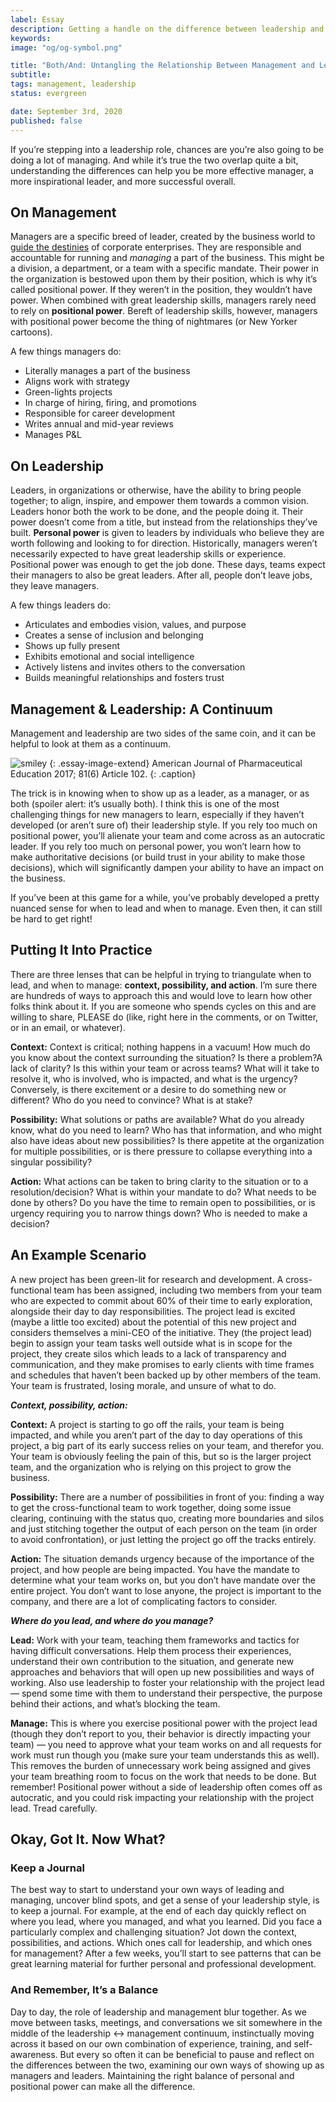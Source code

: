 ```yaml
---
label: Essay
description: Getting a handle on the difference between leadership and management.
keywords:
image: "og/og-symbol.png"

title: "Both/And: Untangling the Relationship Between Management and Leadership"
subtitle:
tags: management, leadership
status: evergreen

date: September 3rd, 2020
published: false
---
```


If you’re stepping into a leadership role, chances are you’re also going to be doing a lot of managing. And while it’s true the two overlap quite a bit, understanding the differences can help you be more effective manager, a more inspirational leader, and more successful overall.

## On Management

Managers are a specific breed of leader, created by the business world to [guide the destinies](https://hbr.org/2004/01/managers-and-leaders-are-they-different) of corporate enterprises. They are responsible and accountable for running and _managing_ a part of the business. This might be a division, a department, or a team with a specific mandate. Their power in the organization is bestowed upon them by their position, which is why it’s called positional power. If they weren’t in the position, they wouldn’t have power. When combined with great leadership skills, managers rarely need to rely on **positional power**. Bereft of leadership skills, however, managers with positional power become the thing of nightmares (or New Yorker cartoons).

A few things managers do:

- Literally manages a part of the business
- Aligns work with strategy
- Green-lights projects
- In charge of hiring, firing, and promotions
- Responsible for career development
- Writes annual and mid-year reviews
- Manages P&L

## On Leadership

Leaders, in organizations or otherwise, have the ability to bring people together; to align, inspire, and empower them towards a common vision. Leaders honor both the work to be done, and the people doing it. Their power doesn’t come from a title, but instead from the relationships they’ve built. **Personal power** is given to leaders by individuals who believe they are worth following and looking to for direction.
Historically, managers weren’t necessarily expected to have great leadership skills or experience. Positional power was enough to get the job done. These days, teams expect their managers to also be great leaders. After all, people don’t leave jobs, they leave managers.

A few things leaders do:

- Articulates and embodies vision, values, and purpose
- Creates a sense of inclusion and belonging
- Shows up fully present
- Exhibits emotional and social intelligence
- Actively listens and invites others to the conversation
- Builds meaningful relationships and fosters trust

## Management & Leadership: A Continuum

Management and leadership are two sides of the same coin, and it can be helpful to look at them as a continuum.

![smiley](essays/management-leadership.png)
{: .essay-image-extend}
American Journal of Pharmaceutical Education 2017; 81(6) Article 102.
{: .caption}


The trick is in knowing when to show up as a leader, as a manager, or as both (spoiler alert: it’s usually both). I think this is one of the most challenging things for new managers to learn, especially if they haven’t developed (or aren’t sure of) their leadership style. If you rely too much on positional power, you’ll alienate your team and come across as an autocratic leader. If you rely too much on personal power, you won’t learn how to make authoritative decisions (or build trust in your ability to make those decisions), which will significantly dampen your ability to have an impact on the business.

If you’ve been at this game for a while, you’ve probably developed a pretty nuanced sense for when to lead and when to manage. Even then, it can still be hard to get right!

## Putting It Into Practice

There are three lenses that can be helpful in trying to triangulate when to lead, and when to manage: **context, possibility, and action**. I’m sure there are hundreds of ways to approach this and would love to learn how other folks think about it. If you are someone who spends cycles on this and are willing to share, PLEASE do (like, right here in the comments, or on Twitter, or in an email, or whatever).

**Context:** Context is critical; nothing happens in a vacuum! How much do you know about the context surrounding the situation? Is there a problem?A lack of clarity? Is this within your team or across teams? What will it take to resolve it, who is involved, who is impacted, and what is the urgency? Conversely, is there excitement or a desire to do something new or different? Who do you need to convince? What is at stake?

**Possibility:** What solutions or paths are available? What do you already know, what do you need to learn? Who has that information, and who might also have ideas about new possibilities? Is there appetite at the organization for multiple possibilities, or is there pressure to collapse everything into a singular possibility?

**Action:** What actions can be taken to bring clarity to the situation or to a resolution/decision? What is within your mandate to do? What needs to be done by others? Do you have the time to remain open to possibilities, or is urgency requiring you to narrow things down? Who is needed to make a decision?

## An Example Scenario

A new project has been green-lit for research and development. A cross-functional team has been assigned, including two members from your team who are expected to commit about 60% of their time to early exploration, alongside their day to day responsibilities. The project lead is excited (maybe a little too excited) about the potential of this new project and considers themselves a mini-CEO of the initiative. They (the project lead) begin to assign your team tasks well outside what is in scope for the project, they create silos which leads to a lack of transparency and communication, and they make promises to early clients with time frames and schedules that haven’t been backed up by other members of the team. Your team is frustrated, losing morale, and unsure of what to do.

_**Context, possibility, action:**_

**Context:** A project is starting to go off the rails, your team is being impacted, and while you aren’t part of the day to day operations of this project, a big part of its early success relies on your team, and therefor you. Your team is obviously feeling the pain of this, but so is the larger project team, and the organization who is relying on this project to grow the business.

**Possibility:** There are a number of possibilities in front of you: finding a way to get the cross-functional team to work together, doing some issue clearing, continuing with the status quo, creating more boundaries and silos and just stitching together the output of each person on the team (in order to avoid confrontation), or just letting the project go off the tracks entirely.

**Action:** The situation demands urgency because of the importance of the project, and how people are being impacted. You have the mandate to determine what your team works on, but you don’t have mandate over the entire project. You don’t want to lose anyone, the project is important to the company, and there are a lot of complicating factors to consider.

_**Where do you lead, and where do you manage?**_

**Lead:** Work with your team, teaching them frameworks and tactics for having difficult conversations. Help them process their experiences, understand their own contribution to the situation, and generate new approaches and behaviors that will open up new possibilities and ways of working. Also use leadership to foster your relationship with the project lead — spend some time with them to understand their perspective, the purpose behind their actions, and what’s blocking the team.

**Manage:** This is where you exercise positional power with the project lead (though they don’t report to you, their behavior is directly impacting your team) — you need to approve what your team works on and all requests for work must run though you (make sure your team understands this as well). This removes the burden of unnecessary work being assigned and gives your team breathing room to focus on the work that needs to be done. But remember! Positional power without a side of leadership often comes off as autocratic, and you could risk impacting your relationship with the project lead. Tread carefully.

## Okay, Got It. Now What?

### Keep a Journal

The best way to start to understand your own ways of leading and managing, uncover blind spots, and get a sense of your leadership style, is to keep a journal. For example, at the end of each day quickly reflect on where you lead, where you managed, and what you learned. Did you face a particularly complex and challenging situation? Jot down the context, possibilities, and actions. Which ones call for leadership, and which ones for management? After a few weeks, you’ll start to see patterns that can be great learning material for further personal and professional development.

### And Remember, It’s a Balance

Day to day, the role of leadership and management blur together. As we move between tasks, meetings, and conversations we sit somewhere in the middle of the leadership <-> management continuum, instinctually moving across it based on our own combination of experience, training, and self-awareness. But every so often it can be beneficial to pause and reflect on the differences between the two, examining our own ways of showing up as managers and leaders. Maintaining the right balance of personal and positional power can make all the difference.
